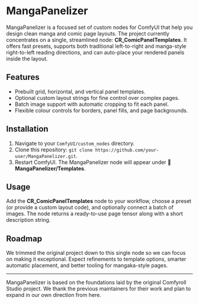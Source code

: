 # MangaPanelizer

MangaPanelizer is a focused set of custom nodes for ComfyUI that help you design clean manga and comic page layouts. The project currently concentrates on a single, streamlined node: **CR_ComicPanelTemplates**. It offers fast presets, supports both traditional left-to-right and manga-style right-to-left reading directions, and can auto-place your rendered panels inside the layout.

## Features
- Prebuilt grid, horizontal, and vertical panel templates.
- Optional custom layout strings for fine control over complex pages.
- Batch image support with automatic cropping to fit each panel.
- Flexible colour controls for borders, panel fills, and page backgrounds.

## Installation
1. Navigate to your `ComfyUI/custom_nodes` directory.
2. Clone this repository: `git clone https://github.com/your-user/MangaPanelizer.git`.
3. Restart ComfyUI. The MangaPanelizer node will appear under **🧩 MangaPanelizer/Templates**.

## Usage
Add the **CR_ComicPanelTemplates** node to your workflow, choose a preset (or provide a custom layout code), and optionally connect a batch of images. The node returns a ready-to-use page tensor along with a short description string.

## Roadmap
We trimmed the original project down to this single node so we can focus on making it exceptional. Expect refinements to template options, smarter automatic placement, and better tooling for mangaka-style pages.

---
MangaPanelizer is based on the foundations laid by the original Comfyroll Studio project. We thank the previous maintainers for their work and plan to expand in our own direction from here.
